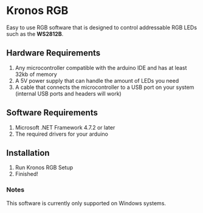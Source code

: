 # Kronos RGB
Easy to use RGB software that is designed to control addressable RGB LEDs such as the **WS2812B**.

## Hardware Requirements
1. Any microcontroller compatible with the arduino IDE and has at least 32kb of memory
2. A 5V power supply that can handle the amount of LEDs you need
3. A cable that connects the microcontroller to a USB port on your system (internal USB ports and headers will work)

## Software Requirements
1. Microsoft .NET Framework 4.7.2 or later
2. The required drivers for your arduino

## Installation
1. Run Kronos RGB Setup
2. Finished!

### Notes
This software is currently only supported on Windows systems.

